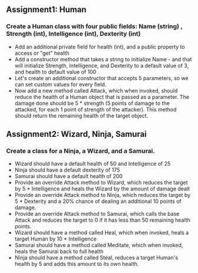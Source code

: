 ## Assignment1: Human
### Create a Human class with four public fields: Name (string) , Strength (int), Intelligence (int), Dexterity (int)
* Add an additional private field for health (int), and a public property to access or "get" health
* Add a constructor method that takes a string to initialize Name - and that will initialize Strength, Intelligence, and Dexterity to a default value of 3, and health to default value of 100
* Let's create an additional constructor that accepts 5 parameters, so we can set custom values for every field.
* Now add a new method called Attack, which when invoked, should reduce the health of a Human object that is passed as a parameter. The damage done should be 5 * strength (5 points of damage to the attacked, for each 1 point of strength of the attacker). This method should return the remaining health of the target object.

## Assignment2: Wizard, Ninja, Samurai
### Create a class for a Ninja, a Wizard, and a Samurai. 
* Wizard should have a default health of 50 and Intelligence of 25
* Ninja should have a default dexterity of 175
* Samurai should have a default health of 200
* Provide an override Attack method to Wizard, which reduces the target by 5 * Intelligence and heals the Wizard by the amount of damage dealt
* Provide an override Attack method to Ninja, which reduces the target by 5 * Dexterity and a 20% chance of dealing an additional 10 points of damage.
* Provide an override Attack method to Samurai, which calls the base Attack and reduces the target to 0 if it has less than 50 remaining health points.
* Wizard should have a method called Heal, which when invoked, heals a target Human by 10 * Intelligence
* Samurai should have a method called Meditate, which when invoked, heals the Samurai back to full health
* Ninja should have a method called Steal, reduces a target Human's health by 5 and adds this amount to its own health.